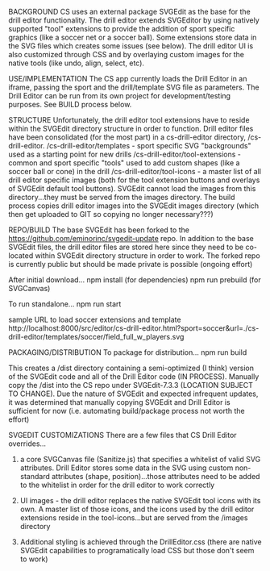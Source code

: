 BACKGROUND
CS uses an external package SVGEdit as the base for the drill editor functionality. The drill editor extends SVGEditor by
using natively supported "tool" extensions to provide the addition of sport specific graphics (like a soccer net or a soccer ball).
Some extensions store data in the SVG files which creates some issues (see below). The drill editor UI is also customized through
CSS and by overlaying custom images for the native tools (like undo, align, select, etc).


USE/IMPLEMENTATION
The CS app currently loads the Drill Editor in an iframe, passing the sport and the drill/template SVG file as parameters.
The Drill Editor can be run from its own project for development/testing purposes. See BUILD process below.


STRUCTURE
Unfortunately, the drill editor tool extensions have to reside within the SVGEdit directory structure in order to function.
Drill editor files have been consolidated (for the most part) in a cs-drill-editor directory, /cs-drill-editor.
/cs-drill-editor/templates - sport specific SVG "backgrounds" used as a starting point for new drills
/cs-drill-editor/tool-extensions - common and sport specific "tools" used to add custom shapes (like a soccer ball or cone) in the drill
/cs-drill-editor/tool-icons - a master list of all drill editor specific images (both for the tool extension buttons and
    overlays of SVGEdit default tool buttons). SVGEdit cannot load the images from this directory...they must be served from the
    images directory. The build process copies drill editor images into the SVGEdit images directory
    (which then get uploaded to GIT so copying no longer necessary???)


REPO/BUILD
The base SVGEdit has been forked to the https://github.com/eminorinc/svgedit-update repo. In addition to the base SVGEdit files, the drill
editor files are stored here since they need to be co-located within SVGEdit directory structure in order to work. The forked repo is
currently public but should be made private is possible (ongoing effort)

After initial download...
npm install (for dependencies)
npm run prebuild (for SVGCanvas)

To run standalone...
npm run start

sample URL to load soccer extensions and template
http://localhost:8000/src/editor/cs-drill-editor.html?sport=soccer&url=./cs-drill-editor/templates/soccer/field_full_w_players.svg


PACKAGING/DISTRIBUTION
To package for distribution...
npm run build

This creates a /dist directory containing a semi-optimized (I think) version of the SVGEdit code and all of the Drill Editor code (IN PROCESS).
Manually copy the /dist into the CS repo under SVGEdit-7.3.3 (LOCATION SUBJECT TO CHANGE). Due the nature of SVGEdit and expected infrequent updates,
it was determined that manually copying SVGEdit and Drill Editor is sufficient for now (i.e. automating build/package process not worth the effort)


SVGEDIT CUSTOMIZATIONS
There are a few files that CS Drill Editor overrides...

1) a core SVGCanvas file (Sanitize.js) that specifies a whitelist of valid SVG attributes. Drill Editor stores some data in the SVG using
custom non-standard attributes (shape, position)...those attributes need to be added to the whitelist in order for the drill
editor to work correctly

2) UI images - the drill editor replaces the native SVGEdit tool icons with its own. A master list of those icons, and the icons used by the drill editor extensions
 reside in the tool-icons...but are served from the /images directory

3) Additional styling is achieved through the DrillEditor.css (there are native SVGEdit capabilities to programatically load CSS but those don't seem to work)

